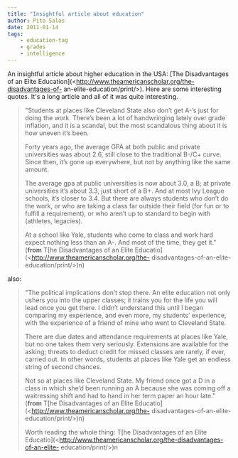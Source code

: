 ```yaml
---
title: "Insightful article about education"
author: Pito Salas
date: 2011-01-14
tags:
    - education-tag
    - grades
    - intelligence
---
```




An insightful article about higher education in the USA: [The Disadvantages of
an Elite Education](<http://www.theamericanscholar.org/the-disadvantages-of-
an-elite-education/print/>). Here are some interesting quotes. It's a long
article and all of it was quite interesting.

> "Students at places like Cleveland State also don’t get A-’s just for doing
> the work. There’s been a lot of handwringing lately over grade inflation,
> and it is a scandal, but the most scandalous thing about it is how uneven
> it’s been.
>
> Forty years ago, the average GPA at both public and private universities was
> about 2.6, still close to the traditional B-/C+ curve. Since then, it’s gone
> up everywhere, but not by anything like the same amount.
>
> The average gpa at public universities is now about 3.0, a B; at private
> universities it’s about 3.3, just short of a B+. And at most Ivy League
> schools, it’s closer to 3.4. But there are always students who don’t do the
> work, or who are taking a class far outside their field (for fun or to
> fulfill a requirement), or who aren’t up to standard to begin with
> (athletes, legacies).
>
> At a school like Yale, students who come to class and work hard expect
> nothing less than an A-. And most of the time, they get it." (**from** T[he
> Disadvantages of an Elite Educatio](<http://www.theamericanscholar.org/the-
> disadvantages-of-an-elite-education/print/>)n)

also:

> "The political implications don’t stop there. An elite education not only
> ushers you into the upper classes; it trains you for the life you will lead
> once you get there. I didn’t understand this until I began comparing my
> experience, and even more, my students’ experience, with the experience of a
> friend of mine who went to Cleveland State.
>
> There are due dates and attendance requirements at places like Yale, but no
> one takes them very seriously. Extensions are available for the asking;
> threats to deduct credit for missed classes are rarely, if ever, carried
> out. In other words, students at places like Yale get an endless string of
> second chances.
>
> Not so at places like Cleveland State. My friend once got a D in a class in
> which she’d been running an A because she was coming off a waitressing shift
> and had to hand in her term paper an hour late." (**from** T[he
> Disadvantages of an Elite Educatio](<http://www.theamericanscholar.org/the-
> disadvantages-of-an-elite-education/print/>)n)
>
> Worth reading the whole thing: T[he Disadvantages of an Elite
> Educatio](<http://www.theamericanscholar.org/the-disadvantages-of-an-elite-
> education/print/>)n


